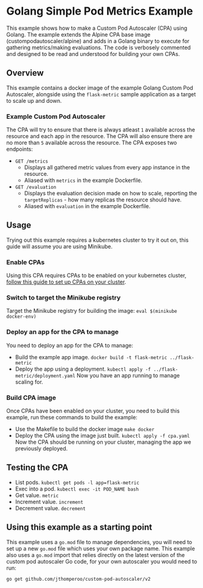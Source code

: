 # Golang Simple Pod Metrics Example
This example shows how to make a Custom Pod Autoscaler (CPA) using Golang.
The example extends the Alpine CPA base image (custompodautoscaler/alpine) and adds in a Golang binary to execute for gathering metrics/making evaluations.
The code is verbosely commented and designed to be read and understood for building your own CPAs.

## Overview
This example contains a docker image of the example Golang Custom Pod Autoscaler, alongside using the `flask-metric` sample application as a target to scale up and down.

### Example Custom Pod Autoscaler

The CPA will try to ensure that there is always atleast `1` available across the resource and each app in the resource.
The CPA will also ensure there are no more than `5` available across the resource.
The CPA exposes two endpoints:
* `GET /metrics`
    * Displays all gathered metric values from every app instance in the resource.
    * Aliased with `metrics` in the example Dockerfile.
* `GET /evaluation`
    * Displays the evaluation decision made on how to scale, reporting the `targetReplicas` - how many replicas the resource should have.
    * Aliased with `evaluation` in the example Dockerfile.

## Usage
Trying out this example requires a kubernetes cluster to try it out on, this guide will assume you are using Minikube.

### Enable CPAs
Using this CPA requires CPAs to be enabled on your kubernetes cluster, [follow this guide to set up CPAs on your cluster](https://github.com/jthomperoo/custom-pod-autoscaler-operator#installation).

### Switch to target the Minikube registry
Target the Minikube registry for building the image:
`eval $(minikube docker-env)`

### Deploy an app for the CPA to manage
You need to deploy an app for the CPA to manage:
* Build the example app image.
`docker build -t flask-metric ../flask-metric`
* Deploy the app using a deployment.
`kubectl apply -f ../flask-metric/deployment.yaml`
Now you have an app running to manage scaling for.

### Build CPA image
Once CPAs have been enabled on your cluster, you need to build this example, run these commands to build the example:
* Use the Makefile to build the docker image
`make docker`
* Deploy the CPA using the image just built.
`kubectl apply -f cpa.yaml`
Now the CPA should be running on your cluster, managing the app we previously deployed.

## Testing the CPA
* List pods.
`kubectl get pods -l app=flask-metric`
* Exec into a pod.
`kubectl exec -it POD_NAME bash`
* Get value.
`metric`
* Increment value.
`increment`
* Decrement value.
`decrement`

## Using this example as a starting point

This example uses a `go.mod` file to manage dependencies, you will need to set up a new `go.mod` file which uses
your own package name. This example also uses a `go.mod` import that relies directly on the latest version of the
custom pod autoscaler Go code, for your own autoscaler you would need to run:

```bash
go get github.com/jthomperoo/custom-pod-autoscaler/v2
```
